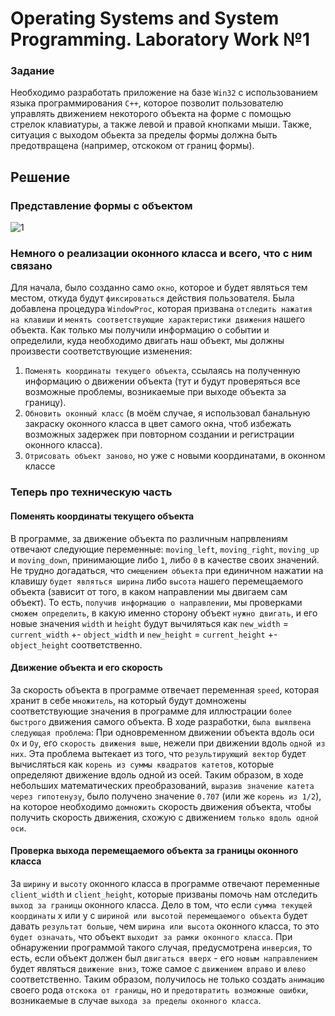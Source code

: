 # Operating Systems and System Programming. Laboratory Work №1

### Задание

Необходимо разработать приложение на базе `Win32` с использованием языка программирования `C++`, которое позволит пользователю управлять движением некоторого объекта на форме с помощью стрелок клавиатуры, а также левой и правой кнопками мыши. Также, ситуация с выходом обьекта за пределы формы должна быть предотвращена (например, отскоком от границ формы).

## Решение

### Представление формы с объектом

![1](https://user-images.githubusercontent.com/55713244/189618316-46b8b667-a277-4f34-8709-0cbf36aa0d12.jpg)

### Немного о реализации оконного класса и всего, что с ним связано 

Для начала, было созданно само `окно`, которое и будет являться тем местом, откуда будут `фиксироваться` действия пользователя. Была добавлена процедура `WindowProc`, которая призвана `отследить нажатия на клавиши` и `менять соответствующие характеристики движения` нашего объекта. Как только мы получили информацию о событии и определили, куда необходимо двигать наш объект, мы должны произвести соответствующие изменения:
1) `Поменять координаты текущего объекта`, ссылаясь на полученную информацию о движении объекта (тут и будут проверяться все возможные проблемы, возникаемые при выходе объекта за границу).
2) `Обновить оконный класс` (в моём случае, я использовал банальную закраску оконного класса в цвет самого окна, чтоб избежать возможных задержек при повторном создании и регистрации оконного класса).
3) `Отрисовать объект заново`, но уже с новыми координатами, в оконном классе

### Теперь про техническую часть

#### Поменять координаты текущего объекта

В программе, за движение объекта по различным напрвлениям отвечают следующие переменные: `moving_left`, `moving_right`, `moving_up` и `moving_down`, принимающие либо `1`, либо `0` в качестве своих значений. Не трудно догадаться, что `смещением объекта` при единичном нажатии на клавишу `будет являться ширина` либо `высота` нашего перемещаемого объекта (зависит от того, в каком направлении мы двигаем сам объект). То есть, `получив информацию о направлении`, мы проверками `сможем определить`, в какую именно сторону объект `нужно двигать`, и его новые значения `width` и `height` будут вычиляться как `new_width` = `current_width` +- `object_width` и `new_height` = `current_height` +- `object_height` соответственно. 

#### Движение объекта и его скорость

За скорость объекта в программе отвечает переменная `speed`, которая хранит в себе `множитель`, на который будут домножены соответствующие значения в программе для иллюстрации `более быстрого` движения самого объекта. В ходе разработки, `была выялвена следующая проблема`: При одновременном движении объекта вдоль оси `Ox` и `Oy`, его `скорость движения выше`, нежели при движении вдоль `одной из них`. Эта проблема вытекает из того, что `результирующий вектор` будет вычисляться как `корень из суммы квадратов катетов`, которые определяют движение вдоль одной из осей. Таким образом, в ходе небольших математических преобразований, `выразив значение катета через гипотенузу`, было получено значение `0.707` (или же `корень из 1/2`), на которое необходимо `домножить` скорость движения объекта, чтобы получить скорость движения, схожую с движением `только вдоль одной оси`. 

#### Проверка выхода перемещаемого объекта за границы оконного класса

За `ширину` и `высоту` оконного класса в программе отвечают переменные `client_width` и `client_height`, которые призваны помочь нам отследить `выход за границы` оконного класса. Дело в том, что если `сумма текущей координаты` x или y с `шириной или высотой перемещаемого объекта` будет давать `результат больше`, чем `ширина или высота` оконного класса, то это `будет означать`, что объект `выходит за рамки оконного класса`. При обнаружении программой такого случая, предусмотрена `инверсия`, то есть, если объект должен был `двигаться вверх` - его `новым направлением` будет являться `движение вниз`, тоже самое с `движением вправо` и `влево` соответственно. Таким образом, получилось не только создать `анимацию` своего рода `отскока от границы`, но и `предотвратить возможные ошибки`, возникаемые в случае `выхода за пределы оконного класса`.
